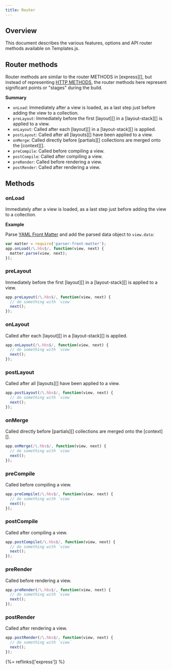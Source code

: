 ```yaml
---
title: Router
---
```


## Overview

This document describes the various features, options and API router methods available on Templates.js.

## Router methods

Router methods are similar to the router METHODS in [express][], but instead of representing [HTTP METHODS][verbs], the router methods here represent significant points or "stages" during the build. 

**Summary**

- `onLoad`: Immediately after a view is loaded, as a last step just before adding the view to a collection.
- `preLayout`: Immediately before the first [layout][] in a [layout-stack][] is applied to a view.
- `onLayout`: Called after each [layout][] in a [layout-stack][] is applied.
- `postLayout`: Called after all [layouts][] have been applied to a view.
- `onMerge`: Called directly before [partials][] collections are merged onto the [context][].
- `preCompile`: Called before compiling a view.
- `postCompile`: Called after compiling a view.
- `preRender`: Called before rendering a view.
- `postRender`: Called after rendering a view.


## Methods

### onLoad

Immediately after a view is loaded, as a last step just before adding the view to a collection.

**Example**

Parse [YAML Front Matter][yaml] and add the parsed data object to `view.data`:

```js
var matter = require('parser-front-matter');
app.onLoad(/\.hbs$/, function(view, next) {
  matter.parse(view, next);
});
```

### preLayout

Immediately before the first [layout][] in a [layout-stack][] is applied to a view.

```js
app.preLayout(/\.hbs$/, function(view, next) {
  // do something with `view`
  next();
});
```

### onLayout

Called after each [layout][] in a [layout-stack][] is applied.

```js
app.onLayout(/\.hbs$/, function(view, next) {
  // do something with `view`
  next();
});
```

### postLayout

Called after all [layouts][] have been applied to a view.

```js
app.postLayout(/\.hbs$/, function(view, next) {
  // do something with `view`
  next();
});
```

### onMerge

Called directly before [partials][] collections are merged onto the [context][].

```js
app.onMerge(/\.hbs$/, function(view, next) {
  // do something with `view`
  next();
});
```

### preCompile

Called before compiling a view.

```js
app.preCompile(/\.hbs$/, function(view, next) {
  // do something with `view`
  next();
});
```

### postCompile

Called after compiling a view.

```js
app.postCompile(/\.hbs$/, function(view, next) {
  // do something with `view`
  next();
});
```

### preRender

Called before rendering a view.

```js
app.preRender(/\.hbs$/, function(view, next) {
  // do something with `view`
  next();
});
```

### postRender

Called after rendering a view.

```js
app.postRender(/\.hbs$/, function(view, next) {
  // do something with `view`
  next();
});
```


[yaml]: https://en.wikipedia.org/wiki/YAML
[verbs]: http://expressjs.com/api.html#router.METHOD

{%= reflinks(['express']) %}
